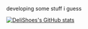 developing some stuff i guess

[![DeliShoes's GitHub stats](https://github-readme-stats.vercel.app/api?username=delishoes&show_icons=true&theme=transparent)](https://github.com/anuraghazra/github-readme-stats)
